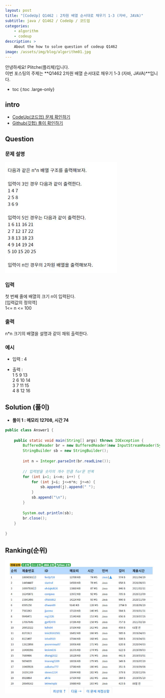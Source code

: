 ```yaml
---
layout: post
title: "[CodeUp] Q1462 : 2차원 배열 순서대로 채우기 1-3 (자바, JAVA)"
subtitle: java / Q1462 / CodeUp / 코드업
categories:
    - algorithm
    - codeup
description: >
    About the how to solve question of codeup Q1462
image: /assets/img/blog/algorithm01.jpg
---
```


안녕하세요! Plitche(플리체)입니다.  
이번 포스팅의 주제는 **Q1462 2차원 배열 순서대로 채우기 1-3 (자바, JAVA)**입니다.

* toc
{:toc .large-only}

## intro
* [CodeUp(코드업) 문제 확인하기](https://codeup.kr/problem.php?id=1462)  
* [Github(깃헙) 풀이 확인하기](https://github.com/plitche/CodeUp_Solution/tree/master/Q1301~Q1400/Q1462)  

## Question
### 문제 설명
![](/assets/post/codeup/Q1400~Q1499/20211023_01/01.JPG)  

### 입력
첫 번째 줄에 배열의 크기 n이 입력된다.  
[입력값의 정의역]  
1<= n <= 100  

### 출력
n*n 크기의 배열을 설명과 같이 채워 출력한다.  

### 예시
* 입력 : 4  

* 출력 :  
1 5 9 13  
2 6 10 14  
3 7 11 15  
4 8 12 16  

## Solution (풀이)
* **풀이 1 : 메모리 12708, 시간 74**  

```java
public class Answer1 {

    public static void main(String[] args) throws IOException {
        BufferedReader br = new BufferedReader(new InputStreamReader(System.in));
        StringBuilder sb = new StringBuilder();
        
        int n = Integer.parseInt(br.readLine());
        
        // 입력받을 숫자의 개수 만큼 for문 반복
        for (int i=1; i<=n; i++) {
        	for (int j=i; j<=n*n; j+=n) {
        		sb.append(j).append(" ");
        	}
        	sb.append("\n");
        }
        
        System.out.println(sb);
        br.close();
    }
    	 
}
```  

## Ranking(순위)
![](/assets/post/codeup/Q1400~Q1499/20211023_01/03.JPG)  